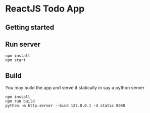 # ReactJS Todo App

## Getting started

## Run server
```
npm install
npm start
```

## Build
You may build the app and serve it statically in say a python server
```
npm install
npm run build
python -m http.server --bind 127.0.0.1 -d static 8080
```
